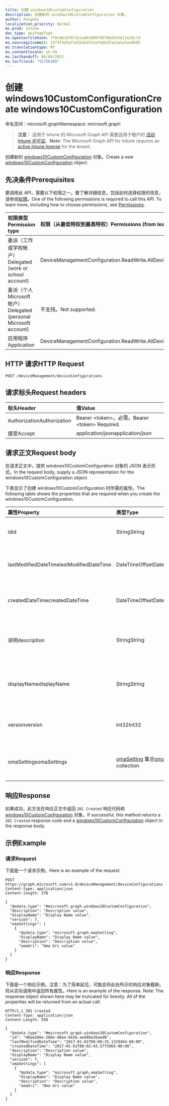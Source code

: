 ```yaml
---
title: 创建 windows10CustomConfiguration
description: 创建新的 windows10CustomConfiguration 对象。
author: dougeby
localization_priority: Normal
ms.prod: intune
doc_type: apiPageType
ms.openlocfilehash: 7f0c06c078f2e1adb1089f997084555613a29c7d
ms.sourcegitcommit: 13f474d3e71d32a5dfe2efebb351e3a1a5aa9685
ms.translationtype: MT
ms.contentlocale: zh-CN
ms.lasthandoff: 06/04/2021
ms.locfileid: "52756209"
---
```

# <a name="create-windows10customconfiguration"></a><span data-ttu-id="8b00c-103">创建 windows10CustomConfiguration</span><span class="sxs-lookup"><span data-stu-id="8b00c-103">Create windows10CustomConfiguration</span></span>

<span data-ttu-id="8b00c-104">命名空间：microsoft.graph</span><span class="sxs-lookup"><span data-stu-id="8b00c-104">Namespace: microsoft.graph</span></span>

> <span data-ttu-id="8b00c-105">**注意：** 适用于 Intune 的 Microsoft Graph API 需要适用于租户的 [活动 Intune 许可证](https://go.microsoft.com/fwlink/?linkid=839381)。</span><span class="sxs-lookup"><span data-stu-id="8b00c-105">**Note:** The Microsoft Graph API for Intune requires an [active Intune license](https://go.microsoft.com/fwlink/?linkid=839381) for the tenant.</span></span>

<span data-ttu-id="8b00c-106">创建新的 [windows10CustomConfiguration](../resources/intune-deviceconfig-windows10customconfiguration.md) 对象。</span><span class="sxs-lookup"><span data-stu-id="8b00c-106">Create a new [windows10CustomConfiguration](../resources/intune-deviceconfig-windows10customconfiguration.md) object.</span></span>

## <a name="prerequisites"></a><span data-ttu-id="8b00c-107">先决条件</span><span class="sxs-lookup"><span data-stu-id="8b00c-107">Prerequisites</span></span>
<span data-ttu-id="8b00c-p101">要调用此 API，需要以下权限之一。要了解详细信息，包括如何选择权限的信息，请参阅[权限](/graph/permissions-reference)。</span><span class="sxs-lookup"><span data-stu-id="8b00c-p101">One of the following permissions is required to call this API. To learn more, including how to choose permissions, see [Permissions](/graph/permissions-reference).</span></span>

|<span data-ttu-id="8b00c-110">权限类型</span><span class="sxs-lookup"><span data-stu-id="8b00c-110">Permission type</span></span>|<span data-ttu-id="8b00c-111">权限（从最低特权到最高特权）</span><span class="sxs-lookup"><span data-stu-id="8b00c-111">Permissions (from least to most privileged)</span></span>|
|:---|:---|
|<span data-ttu-id="8b00c-112">委派（工作或学校帐户）</span><span class="sxs-lookup"><span data-stu-id="8b00c-112">Delegated (work or school account)</span></span>|<span data-ttu-id="8b00c-113">DeviceManagementConfiguration.ReadWrite.All</span><span class="sxs-lookup"><span data-stu-id="8b00c-113">DeviceManagementConfiguration.ReadWrite.All</span></span>|
|<span data-ttu-id="8b00c-114">委派（个人 Microsoft 帐户）</span><span class="sxs-lookup"><span data-stu-id="8b00c-114">Delegated (personal Microsoft account)</span></span>|<span data-ttu-id="8b00c-115">不支持。</span><span class="sxs-lookup"><span data-stu-id="8b00c-115">Not supported.</span></span>|
|<span data-ttu-id="8b00c-116">应用程序</span><span class="sxs-lookup"><span data-stu-id="8b00c-116">Application</span></span>|<span data-ttu-id="8b00c-117">DeviceManagementConfiguration.ReadWrite.All</span><span class="sxs-lookup"><span data-stu-id="8b00c-117">DeviceManagementConfiguration.ReadWrite.All</span></span>|

## <a name="http-request"></a><span data-ttu-id="8b00c-118">HTTP 请求</span><span class="sxs-lookup"><span data-stu-id="8b00c-118">HTTP Request</span></span>
<!-- {
  "blockType": "ignored"
}
-->
``` http
POST /deviceManagement/deviceConfigurations
```

## <a name="request-headers"></a><span data-ttu-id="8b00c-119">请求标头</span><span class="sxs-lookup"><span data-stu-id="8b00c-119">Request headers</span></span>
|<span data-ttu-id="8b00c-120">标头</span><span class="sxs-lookup"><span data-stu-id="8b00c-120">Header</span></span>|<span data-ttu-id="8b00c-121">值</span><span class="sxs-lookup"><span data-stu-id="8b00c-121">Value</span></span>|
|:---|:---|
|<span data-ttu-id="8b00c-122">Authorization</span><span class="sxs-lookup"><span data-stu-id="8b00c-122">Authorization</span></span>|<span data-ttu-id="8b00c-123">Bearer &lt;token&gt;。必需。</span><span class="sxs-lookup"><span data-stu-id="8b00c-123">Bearer &lt;token&gt; Required.</span></span>|
|<span data-ttu-id="8b00c-124">接受</span><span class="sxs-lookup"><span data-stu-id="8b00c-124">Accept</span></span>|<span data-ttu-id="8b00c-125">application/json</span><span class="sxs-lookup"><span data-stu-id="8b00c-125">application/json</span></span>|

## <a name="request-body"></a><span data-ttu-id="8b00c-126">请求正文</span><span class="sxs-lookup"><span data-stu-id="8b00c-126">Request body</span></span>
<span data-ttu-id="8b00c-127">在请求正文中，提供 windows10CustomConfiguration 对象的 JSON 表示形式。</span><span class="sxs-lookup"><span data-stu-id="8b00c-127">In the request body, supply a JSON representation for the windows10CustomConfiguration object.</span></span>

<span data-ttu-id="8b00c-128">下表显示了创建 windows10CustomConfiguration 时所需的属性。</span><span class="sxs-lookup"><span data-stu-id="8b00c-128">The following table shows the properties that are required when you create the windows10CustomConfiguration.</span></span>

|<span data-ttu-id="8b00c-129">属性</span><span class="sxs-lookup"><span data-stu-id="8b00c-129">Property</span></span>|<span data-ttu-id="8b00c-130">类型</span><span class="sxs-lookup"><span data-stu-id="8b00c-130">Type</span></span>|<span data-ttu-id="8b00c-131">说明</span><span class="sxs-lookup"><span data-stu-id="8b00c-131">Description</span></span>|
|:---|:---|:---|
|<span data-ttu-id="8b00c-132">id</span><span class="sxs-lookup"><span data-stu-id="8b00c-132">id</span></span>|<span data-ttu-id="8b00c-133">String</span><span class="sxs-lookup"><span data-stu-id="8b00c-133">String</span></span>|<span data-ttu-id="8b00c-134">实体的键。</span><span class="sxs-lookup"><span data-stu-id="8b00c-134">Key of the entity.</span></span> <span data-ttu-id="8b00c-135">继承自 [deviceConfiguration](../resources/intune-deviceconfig-deviceconfiguration.md)</span><span class="sxs-lookup"><span data-stu-id="8b00c-135">Inherited from [deviceConfiguration](../resources/intune-deviceconfig-deviceconfiguration.md)</span></span>|
|<span data-ttu-id="8b00c-136">lastModifiedDateTime</span><span class="sxs-lookup"><span data-stu-id="8b00c-136">lastModifiedDateTime</span></span>|<span data-ttu-id="8b00c-137">DateTimeOffset</span><span class="sxs-lookup"><span data-stu-id="8b00c-137">DateTimeOffset</span></span>|<span data-ttu-id="8b00c-138">上次修改对象的日期/时间。</span><span class="sxs-lookup"><span data-stu-id="8b00c-138">DateTime the object was last modified.</span></span> <span data-ttu-id="8b00c-139">继承自 [deviceConfiguration](../resources/intune-deviceconfig-deviceconfiguration.md)</span><span class="sxs-lookup"><span data-stu-id="8b00c-139">Inherited from [deviceConfiguration](../resources/intune-deviceconfig-deviceconfiguration.md)</span></span>|
|<span data-ttu-id="8b00c-140">createdDateTime</span><span class="sxs-lookup"><span data-stu-id="8b00c-140">createdDateTime</span></span>|<span data-ttu-id="8b00c-141">DateTimeOffset</span><span class="sxs-lookup"><span data-stu-id="8b00c-141">DateTimeOffset</span></span>|<span data-ttu-id="8b00c-142">创建对象的日期/时间。</span><span class="sxs-lookup"><span data-stu-id="8b00c-142">DateTime the object was created.</span></span> <span data-ttu-id="8b00c-143">继承自 [deviceConfiguration](../resources/intune-deviceconfig-deviceconfiguration.md)</span><span class="sxs-lookup"><span data-stu-id="8b00c-143">Inherited from [deviceConfiguration](../resources/intune-deviceconfig-deviceconfiguration.md)</span></span>|
|<span data-ttu-id="8b00c-144">说明</span><span class="sxs-lookup"><span data-stu-id="8b00c-144">description</span></span>|<span data-ttu-id="8b00c-145">String</span><span class="sxs-lookup"><span data-stu-id="8b00c-145">String</span></span>|<span data-ttu-id="8b00c-146">管理员提供的设备配置的说明。</span><span class="sxs-lookup"><span data-stu-id="8b00c-146">Admin provided description of the Device Configuration.</span></span> <span data-ttu-id="8b00c-147">继承自 [deviceConfiguration](../resources/intune-deviceconfig-deviceconfiguration.md)</span><span class="sxs-lookup"><span data-stu-id="8b00c-147">Inherited from [deviceConfiguration](../resources/intune-deviceconfig-deviceconfiguration.md)</span></span>|
|<span data-ttu-id="8b00c-148">displayName</span><span class="sxs-lookup"><span data-stu-id="8b00c-148">displayName</span></span>|<span data-ttu-id="8b00c-149">String</span><span class="sxs-lookup"><span data-stu-id="8b00c-149">String</span></span>|<span data-ttu-id="8b00c-150">管理员提供的设备配置的名称。</span><span class="sxs-lookup"><span data-stu-id="8b00c-150">Admin provided name of the device configuration.</span></span> <span data-ttu-id="8b00c-151">继承自 [deviceConfiguration](../resources/intune-deviceconfig-deviceconfiguration.md)</span><span class="sxs-lookup"><span data-stu-id="8b00c-151">Inherited from [deviceConfiguration](../resources/intune-deviceconfig-deviceconfiguration.md)</span></span>|
|<span data-ttu-id="8b00c-152">version</span><span class="sxs-lookup"><span data-stu-id="8b00c-152">version</span></span>|<span data-ttu-id="8b00c-153">Int32</span><span class="sxs-lookup"><span data-stu-id="8b00c-153">Int32</span></span>|<span data-ttu-id="8b00c-154">设备配置的版本。</span><span class="sxs-lookup"><span data-stu-id="8b00c-154">Version of the device configuration.</span></span> <span data-ttu-id="8b00c-155">继承自 [deviceConfiguration](../resources/intune-deviceconfig-deviceconfiguration.md)</span><span class="sxs-lookup"><span data-stu-id="8b00c-155">Inherited from [deviceConfiguration](../resources/intune-deviceconfig-deviceconfiguration.md)</span></span>|
|<span data-ttu-id="8b00c-156">omaSettings</span><span class="sxs-lookup"><span data-stu-id="8b00c-156">omaSettings</span></span>|<span data-ttu-id="8b00c-157">[omaSetting](../resources/intune-deviceconfig-omasetting.md) 集合</span><span class="sxs-lookup"><span data-stu-id="8b00c-157">[omaSetting](../resources/intune-deviceconfig-omasetting.md) collection</span></span>|<span data-ttu-id="8b00c-158">OMA 设置。</span><span class="sxs-lookup"><span data-stu-id="8b00c-158">OMA settings.</span></span> <span data-ttu-id="8b00c-159">该集合最多可包含 1000 个元素。</span><span class="sxs-lookup"><span data-stu-id="8b00c-159">This collection can contain a maximum of 1000 elements.</span></span>|



## <a name="response"></a><span data-ttu-id="8b00c-160">响应</span><span class="sxs-lookup"><span data-stu-id="8b00c-160">Response</span></span>
<span data-ttu-id="8b00c-161">如果成功，此方法在响应正文中返回 `201 Created` 响应代码和 [windows10CustomConfiguration](../resources/intune-deviceconfig-windows10customconfiguration.md) 对象。</span><span class="sxs-lookup"><span data-stu-id="8b00c-161">If successful, this method returns a `201 Created` response code and a [windows10CustomConfiguration](../resources/intune-deviceconfig-windows10customconfiguration.md) object in the response body.</span></span>

## <a name="example"></a><span data-ttu-id="8b00c-162">示例</span><span class="sxs-lookup"><span data-stu-id="8b00c-162">Example</span></span>

### <a name="request"></a><span data-ttu-id="8b00c-163">请求</span><span class="sxs-lookup"><span data-stu-id="8b00c-163">Request</span></span>
<span data-ttu-id="8b00c-164">下面是一个请求示例。</span><span class="sxs-lookup"><span data-stu-id="8b00c-164">Here is an example of the request.</span></span>
``` http
POST https://graph.microsoft.com/v1.0/deviceManagement/deviceConfigurations
Content-type: application/json
Content-length: 378

{
  "@odata.type": "#microsoft.graph.windows10CustomConfiguration",
  "description": "Description value",
  "displayName": "Display Name value",
  "version": 7,
  "omaSettings": [
    {
      "@odata.type": "microsoft.graph.omaSetting",
      "displayName": "Display Name value",
      "description": "Description value",
      "omaUri": "Oma Uri value"
    }
  ]
}
```

### <a name="response"></a><span data-ttu-id="8b00c-165">响应</span><span class="sxs-lookup"><span data-stu-id="8b00c-165">Response</span></span>
<span data-ttu-id="8b00c-p109">下面是一个响应示例。注意：为了简单起见，可能会将此处所示的响应对象截断。将从实际调用中返回所有属性。</span><span class="sxs-lookup"><span data-stu-id="8b00c-p109">Here is an example of the response. Note: The response object shown here may be truncated for brevity. All of the properties will be returned from an actual call.</span></span>
``` http
HTTP/1.1 201 Created
Content-Type: application/json
Content-Length: 550

{
  "@odata.type": "#microsoft.graph.windows10CustomConfiguration",
  "id": "d8ae266e-266e-d8ae-6e26-aed86e26aed8",
  "lastModifiedDateTime": "2017-01-01T00:00:35.1329464-08:00",
  "createdDateTime": "2017-01-01T00:02:43.5775965-08:00",
  "description": "Description value",
  "displayName": "Display Name value",
  "version": 7,
  "omaSettings": [
    {
      "@odata.type": "microsoft.graph.omaSetting",
      "displayName": "Display Name value",
      "description": "Description value",
      "omaUri": "Oma Uri value"
    }
  ]
}
```




